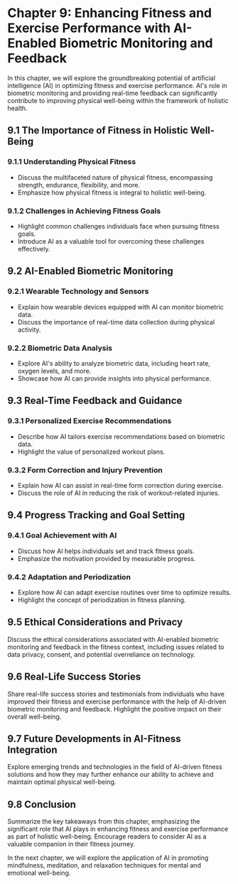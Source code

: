 Chapter 9: Enhancing Fitness and Exercise Performance with AI-Enabled Biometric Monitoring and Feedback
=======================================================================================================

In this chapter, we will explore the groundbreaking potential of artificial intelligence (AI) in optimizing fitness and exercise performance. AI's role in biometric monitoring and providing real-time feedback can significantly contribute to improving physical well-being within the framework of holistic health.

9.1 The Importance of Fitness in Holistic Well-Being
----------------------------------------------------

### 9.1.1 Understanding Physical Fitness

* Discuss the multifaceted nature of physical fitness, encompassing strength, endurance, flexibility, and more.
* Emphasize how physical fitness is integral to holistic well-being.

### 9.1.2 Challenges in Achieving Fitness Goals

* Highlight common challenges individuals face when pursuing fitness goals.
* Introduce AI as a valuable tool for overcoming these challenges effectively.

9.2 AI-Enabled Biometric Monitoring
-----------------------------------

### 9.2.1 Wearable Technology and Sensors

* Explain how wearable devices equipped with AI can monitor biometric data.
* Discuss the importance of real-time data collection during physical activity.

### 9.2.2 Biometric Data Analysis

* Explore AI's ability to analyze biometric data, including heart rate, oxygen levels, and more.
* Showcase how AI can provide insights into physical performance.

9.3 Real-Time Feedback and Guidance
-----------------------------------

### 9.3.1 Personalized Exercise Recommendations

* Describe how AI tailors exercise recommendations based on biometric data.
* Highlight the value of personalized workout plans.

### 9.3.2 Form Correction and Injury Prevention

* Explain how AI can assist in real-time form correction during exercise.
* Discuss the role of AI in reducing the risk of workout-related injuries.

9.4 Progress Tracking and Goal Setting
--------------------------------------

### 9.4.1 Goal Achievement with AI

* Discuss how AI helps individuals set and track fitness goals.
* Emphasize the motivation provided by measurable progress.

### 9.4.2 Adaptation and Periodization

* Explore how AI can adapt exercise routines over time to optimize results.
* Highlight the concept of periodization in fitness planning.

9.5 Ethical Considerations and Privacy
--------------------------------------

Discuss the ethical considerations associated with AI-enabled biometric monitoring and feedback in the fitness context, including issues related to data privacy, consent, and potential overreliance on technology.

9.6 Real-Life Success Stories
-----------------------------

Share real-life success stories and testimonials from individuals who have improved their fitness and exercise performance with the help of AI-driven biometric monitoring and feedback. Highlight the positive impact on their overall well-being.

9.7 Future Developments in AI-Fitness Integration
-------------------------------------------------

Explore emerging trends and technologies in the field of AI-driven fitness solutions and how they may further enhance our ability to achieve and maintain optimal physical well-being.

9.8 Conclusion
--------------

Summarize the key takeaways from this chapter, emphasizing the significant role that AI plays in enhancing fitness and exercise performance as part of holistic well-being. Encourage readers to consider AI as a valuable companion in their fitness journey.

In the next chapter, we will explore the application of AI in promoting mindfulness, meditation, and relaxation techniques for mental and emotional well-being.
